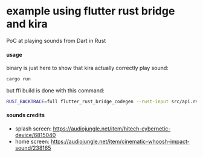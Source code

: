 # example using flutter rust bridge and kira

PoC at playing sounds from Dart in Rust

#### usage

binary is just here to show that kira actually correctly play sound:
```sh
cargo run
```

but ffi build is done with this command:
```sh
RUST_BACKTRACE=full flutter_rust_bridge_codegen --rust-input src/api.rs --dart-output src/bridge_generated.dart
```

#### sounds credits

* splash screen: https://audiojungle.net/item/hitech-cybernetic-device/6815040
* home screen: https://audiojungle.net/item/cinematic-whoosh-impact-sound/238165